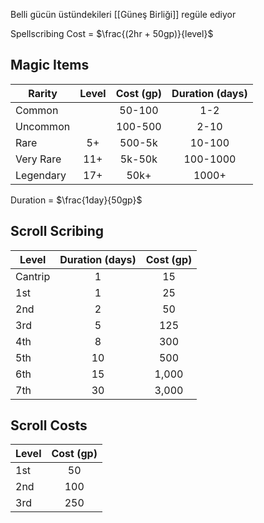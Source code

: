 Belli gücün üstündekileri [[Güneş Birliği]] regüle ediyor
  
  Spellscribing Cost =  $\frac{(2hr + 50gp)}{level}$
  
  ## Magic Items
  
  | Rarity    | Level | Cost (gp) | Duration (days) |
  |-----------|:-----:|:---------:|:---------------:|
  | Common    |       |   50-100  |       1-2       |
  | Uncommon  |       |  100-500  |       2-10      |
  | Rare      |   5+  |   500-5k  |      10-100     |
  | Very Rare |  11+  |   5k-50k  |     100-1000    |
  | Legendary |  17+  |    50k+   |      1000+      |
  
  Duration = $\frac{1day}{50gp}$
  
  ## Scroll Scribing
  
  | Level   | Duration (days) | Cost (gp) |
  |---------|:---------------:|:---------:|
  | Cantrip |        1        |     15    |
  | 1st     |        1        |     25    |
  | 2nd     |        2        |     50    |
  | 3rd     |        5        |    125    |
  | 4th     |        8        |    300    |
  | 5th     |        10       |    500    |
  | 6th     |        15       |   1,000   |
  | 7th     |        30       |   3,000   |
  
  ## Scroll Costs
  
  | Level | Cost (gp)   |
  |-------|:-----------:|
  | 1st   | 50          |
  | 2nd   | 100         |
  | 3rd   | 250         |